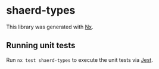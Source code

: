 # shaerd-types

This library was generated with [Nx](https://nx.dev).

## Running unit tests

Run `nx test shaerd-types` to execute the unit tests via [Jest](https://jestjs.io).
